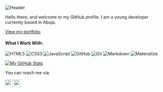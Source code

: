 ![Header](https://capsule-render.vercel.app/api?type=waving&height=150&color=gradient&text=Blessing%20Jamgbadi&textBg=false&fontColor=fff&fontSize=50&section=header)

Hello there, and welcome to my GitHub profile. I am a young developer currently based in Abuja.

[View my portfolio](https://blessing-j19.github.io)

#### What I Work With:
![HTML5](https://img.shields.io/badge/-HTML5-E34F26?style=flat-square&logo=html5&logoColor=white)
![CSS3](https://img.shields.io/badge/-CSS3-1572B6?style=flat-square&logo=css5&logoColor=white)
![JavaScript](https://img.shields.io/badge/-JavaScript-F0DB4F?style=flat-square&logo=javascript&logoColor=white)
![GitHub](https://img.shields.io/badge/-GitHub-181717?style=flat-square&logo=github&logoColor=white)
![Git](https://img.shields.io/badge/-Git-F05032?style=flat-square&logo=git&logoColor=white)
![Markdown](https://img.shields.io/badge/-Markdown-181717?style=flat-square&logo=markdown&logoColor=white)
![Materialize](https://img.shields.io/badge/-MaterializeCSS-ee6e73?style=flat-square&logo=matomo&logoColor=white)

[![My GitHub Stats](https://github-readme-stats.vercel.app/api?username=blessing-j19&show=prs_merged,prs_merged_percentage&show_icons=true&theme=transparent&hide_title=true&rank_icon=github&card_width=400)](https://github.com/anuraghazra/github-readme-stats) 

You can reach me via:

[<img height="24" width="24" src="https://cdn.simpleicons.org/gmail" />](mailto:blessingjamgbadi19@gmail.com) 
[<img height="24" width="24" src="https://cdn.simpleicons.org/instagram" />](https://www.instagram.com/blessing_jamgbadi) 


<!--
**blessing-j19/blessing-j19** is a ✨ _special_ ✨ repository because its `README.md` (this file) appears on your GitHub profile.


Here are some ideas to get you started:

- 🔭 I’m currently working on ...
- 🌱 I’m currently learning ...
- 👯 I’m looking to collaborate on ...
- 🤔 I’m looking for help with ...
- 💬 Ask me about ...
- 📫 How to reach me: ...
- 😄 Pronouns: ...
- ⚡ Fun fact: ...
-->
